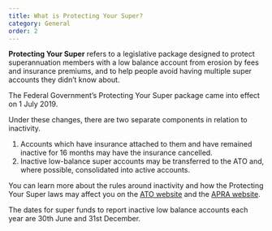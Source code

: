 ```yaml
---
title: What is Protecting Your Super?
category: General
order: 2
---
```


**Protecting Your Super** refers to a legislative package designed to protect superannuation members with a low balance account from erosion by fees and insurance premiums, and to help people avoid having multiple super accounts they didn’t know about.

The Federal Government’s Protecting Your Super package came into effect on 1 July 2019.

Under these changes, there are two separate components in relation to inactivity.

1. Accounts which have insurance attached to them and have remained inactive for 16 months may have the insurance cancelled.
2. Inactive low-balance super accounts may be transferred to the ATO and, where possible, consolidated into active accounts.

You can learn more about the rules around inactivity and how the Protecting Your Super laws may affect you on the [ATO website](https://www.ato.gov.au/individuals/Super/In-detail/Growing-your-super/Inactive-low-balance-super-accounts/) and the [APRA website](https://www.apra.gov.au/protecting-your-super-package-frequently-asked-questions).

The dates for super funds to report inactive low balance accounts each year are 30th June and 31st December.
